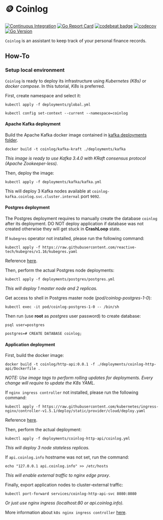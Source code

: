 # :coin: Coinlog

[![Continuous Integration](https://github.com/maestre3d/coinlog/actions/workflows/ci.yml/badge.svg)](https://github.com/maestre3d/coinlog/actions/workflows/ci.yml)
[![Go Report Card](https://goreportcard.com/badge/github.com/maestre3d/coinlog)](https://goreportcard.com/report/github.com/maestre3d/coinlog)
[![codebeat badge](https://codebeat.co/badges/5093f302-8019-4ede-a7df-4eb8f816b8cb)](https://codebeat.co/projects/github-com-maestre3d-coinlog-master)
[![codecov](https://codecov.io/gh/maestre3d/coinlog/branch/master/graph/badge.svg?token=x2772NHOT7)](https://codecov.io/gh/maestre3d/coinlog)
[![Go Version](https://img.shields.io/github/go-mod/go-version/maestre3d/coinlog?style=square)](https://github.com/NeutrinoCorp/coinlog/blob/master/go.mod)

`Coinlog` is an assistant to keep track of your personal finance records.

## How-To

### Setup local environment

`Coinlog` is ready to deploy its infrastructure using _Kubernetes (K8s)_ or _docker compose_. In this tutorial, 
_K8s_ is preferred.

First, create namespace and select it:

```shell
kubectl apply -f deployments/global.yml
```

```shell
kubectl config set-context --current --namespace=coinlog
```

#### Apache Kafka deployment

Build the Apache Kafka docker image contained in [kafka deployments folder](deployments/kafka).

```shell
docker build -t coinlog/kafka-kraft ./deployments/kafka
```

_This image is ready to use Kafka 3.4.0 with KRaft consensus protocol (Apache Zookeeper-less)._

Then, deploy the image:

```shell
kubectl apply -f deployments/kafka/kafka.yml
```

This will deploy 3 Kafka nodes available at `coinlog-kafka.coinlog.svc.cluster.internal` port `9092`.

#### Postgres deployment

The Postgres deployment requires to manually create the database `coinlog` after its deployment. DO NOT deploy
application if database was not created otherwise they will get stuck in **CrashLoop** state.

If `kubegres` operator not installed, please run the following command:

```shell
kubectl apply -f https://raw.githubusercontent.com/reactive-tech/kubegres/v1.16/kubegres.yaml
```

Reference [here](https://www.kubegres.io/doc/getting-started.html).

Then, perform the actual Postgres node deployments:

```shell
kubectl apply -f deployments/postgres/postgres.yml
```

_This will deploy 1 master node and 2 replicas._

Get access to shell in Postgres master node (_pod/coinlog-postgres-1-0_):

```shell
kubectl exec -it pod/coinlog-postgres-1-0 -- /bin/sh
```

Then run (use **root** as _postgres_ user password) to create database:

```shell
psql user=postgres
```

```shell
postgres=# CREATE DATABASE coinlog;
```

#### Application deployment

First, build the docker image:

```shell
docker build -t coinlog/http-api:0.0.1 -f ./deployments/coinlog-http-api/Dockerfile .
```

_NOTE: Use image tags to perform rolling updates for deployments. Every change will require to update the K8s YAML._

If `nginx ingress controller` not installed, please run the following command:

```shell
kubectl apply -f https://raw.githubusercontent.com/kubernetes/ingress-nginx/controller-v1.5.1/deploy/static/provider/cloud/deploy.yaml
```

Reference [here](https://kubernetes.github.io/ingress-nginx/deploy/#quick-start).

Then, perform the actual deployment:

```shell
kubectl apply -f deployments/coinlog-http-api/coinlog.yml
```

_This will deploy 3 node stateless replicas._

If `api.coinlog.info` hostname was not set, run the command:

```shell
echo "127.0.0.1 api.coinlog.info" >> /etc/hosts
```

_This will enable external traffic to nginx edge proxy_.

Finally, export application nodes to cluster-external traffic:

```shell
kubectl port-forward services/coinlog-http-api-svc 8080:8080
```

_Or just use nginx ingress (localhost:80 or api.coinlog.info)._

More information about `k8s nginx ingress controller` [here](https://kubernetes.io/docs/tasks/access-application-cluster/ingress-minikube/).
